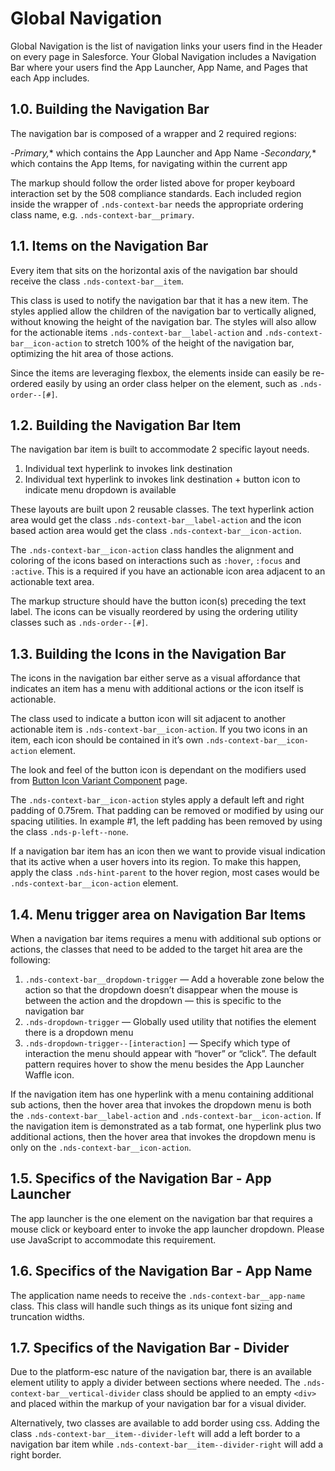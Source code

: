 # Global Navigation

Global Navigation is the list of navigation links your users find in the Header on every page in Salesforce. Your Global Navigation includes a Navigation Bar where your users find the App Launcher, App Name, and Pages that each App includes.

## 1.0\. Building the Navigation Bar

The navigation bar is composed of a wrapper and 2 required regions:

-*Primary,** which contains the App Launcher and App Name
-*Secondary,** which contains the App Items, for navigating within the current app

The markup should follow the order listed above for proper keyboard interaction set by the 508 compliance standards. Each included region inside the wrapper of `.nds-context-bar` needs the appropriate ordering class name, e.g. `.nds-context-bar__primary`.

## 1.1\. Items on the Navigation Bar

Every item that sits on the horizontal axis of the navigation bar should receive the class `.nds-context-bar__item`.

This class is used to notify the navigation bar that it has a new item. The styles applied allow the children of the navigation bar to vertically aligned, without knowing the height of the navigation bar. The styles will also allow for the actionable items `.nds-context-bar__label-action` and `.nds-context-bar__icon-action` to stretch 100% of the height of the navigation bar, optimizing the hit area of those actions.

Since the items are leveraging flexbox, the elements inside can easily be re-ordered easily by using an order class helper on the element, such as `.nds-order--[#]`.

## 1.2\. Building the Navigation Bar Item

The navigation bar item is built to accommodate 2 specific layout needs.

1.  Individual text hyperlink to invokes link destination
2.  Individual text hyperlink to invokes link destination + button icon to indicate menu dropdown is available

These layouts are built upon 2 reusable classes. The text hyperlink action area would get the class `.nds-context-bar__label-action` and the icon based action area would get the class `.nds-context-bar__icon-action`.

The `.nds-context-bar__icon-action` class handles the alignment and coloring of the icons based on interactions such as `:hover`, `:focus` and `:active`. This is a required if you have an actionable icon area adjacent to an actionable text area.

The markup structure should have the button icon(s) preceding the text label. The icons can be visually reordered by using the ordering utility classes such as `.nds-order--[#]`.

## 1.3\. Building the Icons in the Navigation Bar

The icons in the navigation bar either serve as a visual affordance that indicates an item has a menu with additional actions or the icon itself is actionable.

The class used to indicate a button icon will sit adjacent to another actionable item is `.nds-context-bar__icon-action`. If you two icons in an item, each icon should be contained in it’s own `.nds-context-bar__icon-action` element.

The look and feel of the button icon is dependant on the modifiers used from [Button Icon Variant Component](/components/buttons/#icon) page.

The `.nds-context-bar__icon-action` styles apply a default left and right padding of 0.75rem. That padding can be removed or modified by using our spacing utilities. In example #1, the left padding has been removed by using the class `.nds-p-left--none`.

If a navigation bar item has an icon then we want to provide visual indication that its active when a user hovers into its region. To make this happen, apply the class `.nds-hint-parent` to the hover region, most cases would be `.nds-context-bar__icon-action` element.

## 1.4\. Menu trigger area on Navigation Bar Items

When a navigation bar items requires a menu with additional sub options or actions, the classes that need to be added to the target hit area are the following:

1.  `.nds-context-bar__dropdown-trigger` — Add a hoverable zone below the action so that the dropdown doesn’t disappear when the mouse is between the action and the dropdown — this is specific to the navigation bar
2.  `.nds-dropdown-trigger` — Globally used utility that notifies the element there is a dropdown menu
3.  `.nds-dropdown-trigger--[interaction]` — Specify which type of interaction the menu should appear with “hover” or “click”. The default pattern requires hover to show the menu besides the App Launcher Waffle icon.

If the navigation item has one hyperlink with a menu containing additional sub actions, then the hover area that invokes the dropdown menu is both the `.nds-context-bar__label-action` and `.nds-context-bar__icon-action`. If the navigation item is demonstrated as a tab format, one hyperlink plus two additional actions, then the hover area that invokes the dropdown menu is only on the `.nds-context-bar__icon-action`.

## 1.5\. Specifics of the Navigation Bar - App Launcher

The app launcher is the one element on the navigation bar that requires a mouse click or keyboard enter to invoke the app launcher dropdown. Please use JavaScript to accommodate this requirement.

## 1.6\. Specifics of the Navigation Bar - App Name

The application name needs to receive the `.nds-context-bar__app-name` class. This class will handle such things as its unique font sizing and truncation widths.

## 1.7\. Specifics of the Navigation Bar - Divider

Due to the platform-esc nature of the navigation bar, there is an available element utility to apply a divider between sections where needed. The `.nds-context-bar__vertical-divider` class should be applied to an empty `<div>` and placed within the markup of your navigation bar for a visual divider.

Alternatively, two classes are available to add border using css. Adding the class `.nds-context-bar__item--divider-left` will add a left border to a navigation bar item while `.nds-context-bar__item--divider-right` will add a right border.
